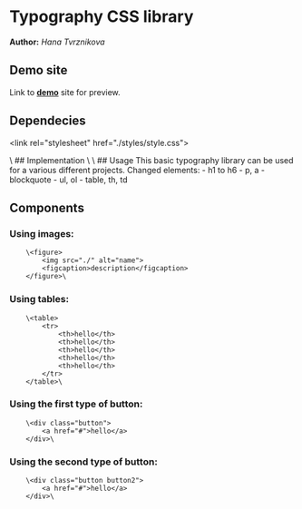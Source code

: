 # Typography CSS library
**Author:** *Hana Tvrznikova*
## Demo site
Link to **[demo](http://www.github.io)** site for preview.
## Dependecies
\<link rel="stylesheet" href="./styles/style.css">
<link rel="stylesheet" href="./styles/normalize.css">\
## Implementation
    \<!DOCTYPE html>
<html lang="en">
<head>
    <meta charset="UTF-8">
    <meta name="viewport" content="width=device-width, initial-scale=1.0">
    <title>Typography</title>
    <link rel="stylesheet" href="./styles/normalize.css">
    <link rel="stylesheet" href="./styles/style.css">
</head>\
## Usage
This basic typography library can be used for a various different projects. 
Changed elements: 
  - h1 to h6
  - p, a
  - blockquote 
  - ul, ol
  - table, th, td
  
## Components
### Using images: 
        \<figure>
            <img src="./" alt="name">
            <figcaption>description</figcaption>
        </figure>\
        
### Using tables: 
        \<table>
            <tr>
                <th>hello</th>
                <th>hello</th>
                <th>hello</th>
                <th>hello</th>
                <th>hello</th>
            </tr>
        </table>\

### Using the first type of button: 
        \<div class="button">
            <a href="#">hello</a>
        </div>\

### Using the second type of button: 
        \<div class="button button2">
            <a href="#">hello</a>
        </div>\
